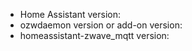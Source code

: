 - Home Assistant version:
- ozwdaemon version or add-on version:
- homeassistant-zwave_mqtt version:

<!--
  Describe your problem here.
  
  If you run Home Assistant 0.105+, please attach a dump
  of your MQTT instance using the `mqtt.dump` service.
  You can attach it to this message by clicking "attach files"
  at the bottom of this text field.
-->
